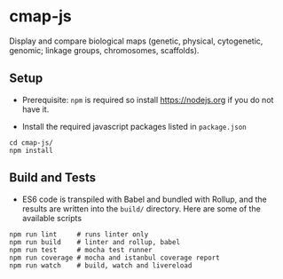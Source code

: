 # cmap-js
Display and compare biological maps (genetic, physical, cytogenetic, genomic; linkage groups, chromosomes, scaffolds).

## Setup

* Prerequisite: `npm` is required so install https://nodejs.org if you do not have it.

* Install the required javascript packages listed in `package.json`
```
cd cmap-js/
npm install
```

## Build and Tests

* ES6 code is transpiled with Babel and bundled with Rollup, and the results are written into the `build/` directory. Here are some of the available scripts
```
npm run lint     # runs linter only
npm run build    # linter and rollup, babel
npm run test     # mocha test runner
npm run coverage # mocha and istanbul coverage report
npm run watch    # build, watch and livereload
```
